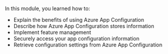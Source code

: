 In this module, you learned how to:

* Explain the benefits of using Azure App Configuration
* Describe how Azure App Configuration stores information
* Implement feature management
* Securely access your app configuration information
* Retrieve configuration settings from Azure App Configuration
